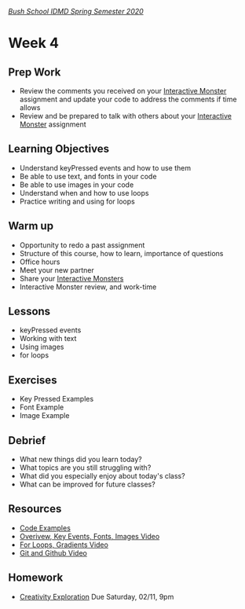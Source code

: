 [_Bush School IDMD Spring Semester 2020_](https://chandrunarayan.github.io/idmd/)

# Week 4

## Prep Work
* Review the comments you received on your [Interactive Monster](../week3/homework/interactive-monster.md) assignment and update your code to address the comments if time allows
* Review and be prepared to talk with others about your [Interactive Monster](../week3/homework/interactive-monster.md) assignment

## Learning Objectives
* Understand keyPressed events and how to use them
* Be able to use text, and fonts in your code
* Be able to use images in your code
* Understand when and how to use loops
* Practice writing and using for loops

## Warm up
* Opportunity to redo a past assignment
* Structure of this course, how to learn, importance of questions
* Office hours
* Meet your new partner
* Share your [Interactive Monsters](../week3/homework/interactive-monster.md)
* Interactive Monster review, and work-time

## Lessons
* keyPressed events
* Working with text
* Using images
* for loops

## Exercises
* Key Pressed Examples
* Font Example
* Image Example

## Debrief
* What new things did you learn today?
* What topics are you still struggling with?
* What did you especially enjoy about today's class?
* What can be improved for future classes?

## Resources
* [Code Examples](code)
* [Overivew, Key Events, Fonts, Images Video](https://youtu.be/7Y0rrE-sUAg)
* [For Loops, Gradients Video](https://youtu.be/NrExb3VUHBc)
* [Git and Github Video](https://youtu.be/1FQNTda9s8M)

## Homework
* [Creativity Exploration](homework/creativity-exploration.md) Due Saturday, 02/11, 9pm